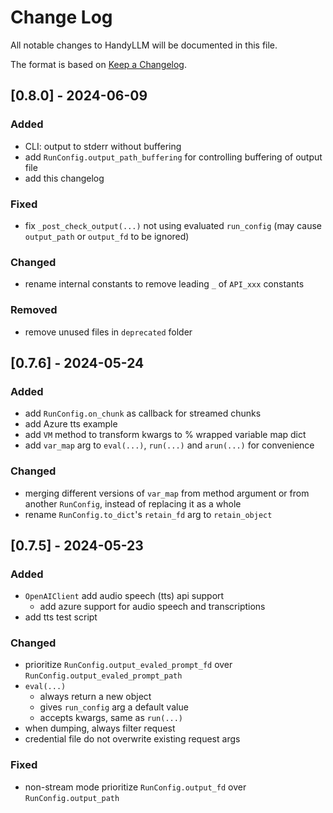 # Change Log

All notable changes to HandyLLM will be documented in this file.

The format is based on [Keep a Changelog](https://keepachangelog.com/en/1.1.0/).


## [0.8.0] - 2024-06-09

### Added

- CLI: output to stderr without buffering
- add `RunConfig.output_path_buffering` for controlling buffering of output file
- add this changelog

### Fixed

- fix `_post_check_output(...)` not using evaluated `run_config` (may cause `output_path` or `output_fd` to be ignored)

### Changed

- rename internal constants to remove leading `_` of `API_xxx` constants

### Removed

- remove unused files in `deprecated` folder


## [0.7.6] - 2024-05-24

### Added

- add `RunConfig.on_chunk` as callback for streamed chunks
- add Azure tts example
- add `VM` method to transform kwargs to % wrapped variable map dict
- add `var_map` arg to `eval(...)`, `run(...)` and `arun(...)` for convenience

### Changed

- merging different versions of `var_map` from method argument or from another `RunConfig`, instead of replacing it as a whole
- rename `RunConfig.to_dict`'s `retain_fd` arg to `retain_object`


## [0.7.5] - 2024-05-23

### Added

- `OpenAIClient` add audio speech (tts) api support
  - add azure support for audio speech and transcriptions
- add tts test script

### Changed

- prioritize `RunConfig.output_evaled_prompt_fd` over `RunConfig.output_evaled_prompt_path`
- `eval(...)`
  - always return a new object
  - gives `run_config` arg a default value
  - accepts kwargs, same as `run(...)`
- when dumping, always filter request
- credential file do not overwrite existing request args

### Fixed

- non-stream mode prioritize `RunConfig.output_fd` over `RunConfig.output_path`


